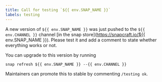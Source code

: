 ```yaml
---
title: Call for testing `${{ env.SNAP_NAME }}`
labels: testing
---
```

A new version of `${{ env.SNAP_NAME }}` was just pushed to the `${{ env.CHANNEL }}` channel [in the snap store](https://snapcraft.io/${{ env.SNAP_NAME }}). Please test it and add a comment to state whether everything works or not.

You can upgrade to this version by running

```shell
snap refresh ${{ env.SNAP_NAME }} --{{ env.CHANNEL }}
```

Maintainers can promote this to stable by commenting `/testing ok`.
